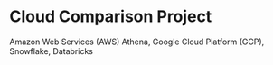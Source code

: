 # Cloud Comparison Project 

Amazon Web Services (AWS) Athena, Google Cloud Platform (GCP), Snowflake, Databricks

